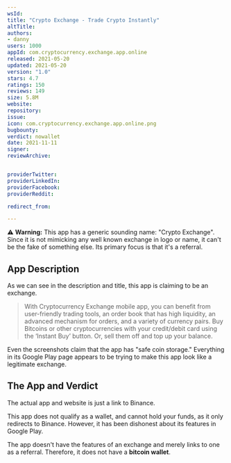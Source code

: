 ```yaml
---
wsId: 
title: "Crypto Exchange - Trade Crypto Instantly"
altTitle: 
authors:
- danny
users: 1000
appId: com.cryptocurrency.exchange.app.online
released: 2021-05-20
updated: 2021-05-20
version: "1.0"
stars: 4.7
ratings: 150
reviews: 149
size: 5.8M
website: 
repository: 
issue: 
icon: com.cryptocurrency.exchange.app.online.png
bugbounty: 
verdict: nowallet
date: 2021-11-11
signer: 
reviewArchive:


providerTwitter: 
providerLinkedIn: 
providerFacebook: 
providerReddit: 

redirect_from:

---
```



⚠️ **Warning:** This app has a generic sounding name: "Crypto Exchange". Since it is not mimicking any well known exchange in logo or name, it can't be the fake of something else. Its primary focus is that it's a referral.

## App Description

As we can see in the description and title, this app is claiming to be an exchange.

> With Cryptocurrency Exchange mobile app, you can benefit from user-friendly trading tools, an order book that has high liquidity, an advanced mechanism for orders, and a variety of currency pairs. Buy Bitcoins or other cryptocurrencies with your credit/debit card using the ‘Instant Buy’ button. Or, sell them off and top up your balance.

Even the screenshots claim that the app has "safe coin storage." Everything in its Google Play page appears to be trying to make this app look like a legitimate exchange.

## The App and Verdict

The actual app and website is just a link to Binance.

This app does not qualify as a wallet, and cannot hold your funds, as it only redirects to Binance. However, it has been dishonest about its features in Google Play.

The app doesn't have the features of an exchange and merely links to one as a referral. Therefore, it does not have a **bitcoin wallet**.
